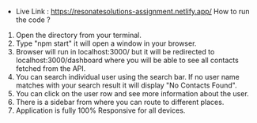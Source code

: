 * Live Link : https://resonatesolutions-assignment.netlify.app/
How to run the code ?
1. Open the directory from your terminal.
2. Type "npm start" it will open a window in your browser.
3. Browser will run in localhost:3000/ but it will be redirected to localhost:3000/dashboard where you will be able to see all contacts fetched from the API.
4. You can search individual user using the search bar. If no user name matches with your search result it will display "No Contacts Found".
5. You can click on the user row and see more information about the user.
6. There is a sidebar from where you can route to different places.
7. Application is fully 100% Responsive for all devices.

